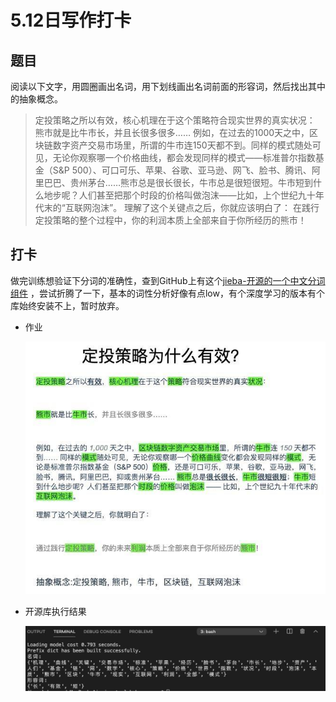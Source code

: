 # 5.12日写作打卡

## 题目

阅读以下文字，用圆圈画出名词，用下划线画出名词前面的形容词，然后找出其中的抽象概念。

> 定投策略之所以有效，核心机理在于这个策略符合现实世界的真实状况： 熊市就是比牛市长，并且长很多很多…… 例如，在过去的1000天之中，区块链数字资产交易市场里，所谓的牛市连150天都不到。同样的模式随处可见，无论你观察哪一个价格曲线，都会发现同样的模式——标准普尔指数基金（S&P 500）、可口可乐、苹果、谷歌、亚马逊、网飞、脸书、腾讯、阿里巴巴、贵州茅台……熊市总是很长很长，牛市总是很短很短。牛市短到什么地步呢？人们甚至把那个时段的价格叫做泡沫——比如，上个世纪九十年代末的“互联网泡沫”。 理解了这个关键点之后，你就应该明白了： 在践行定投策略的整个过程中，你的利润本质上全部来自于你所经历的熊市！

## 打卡

做完训练想验证下分词的准确性，查到GitHub上有这个[jieba-开源的一个中文分词组件](https://github.com/fxsjy/jieba) ，尝试折腾了一下，基本的词性分析好像有点low，有个深度学习的版本有个库始终安装不上，暂时放弃。

* 作业

  ![3](../image/3.jpg)

* 开源库执行结果

  ![4](../image/4.jpg)

